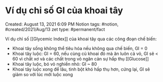 ---
---

# Ví dụ chỉ số GI của khoai tây

Created: August 13, 2021 6:09 PM
Notion tags: #notion, #created/2021/Aug/13
zet type: #permanent/fact

Ví dụ chỉ số [[Glycemic Index]] của khoai tây qua các công đoạn chế biến:

- Khoai tây sống không thể tiêu hóa nếu không qua chế biến, GI = 0
- Khoai tây luộc: GI = 60, nếu cùng củ khoai đó mà ăn luôn cả vỏ, GI sẽ < 60 vì chất xơ và các chất trong vỏ ngăn cản sự hấp thụ [[Glucose]]
- Khoai tây luộc, bó vỏ nghiền nhỏ: GI ~ 80
- Khoai tây luộc xong để lâu, tinh bột khó hấp thụ hơn, cứng lại, GI sẽ giảm so với lúc mới luộc xong